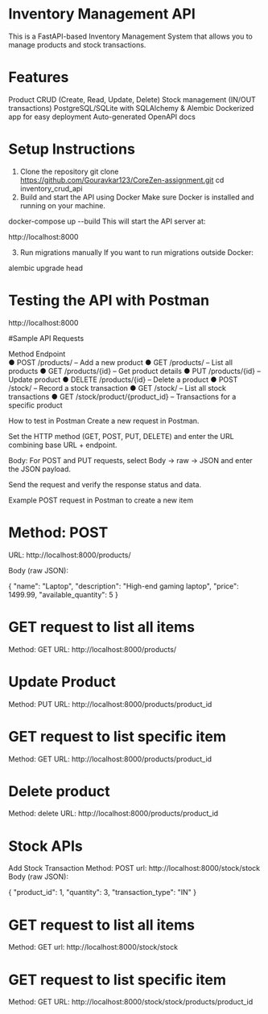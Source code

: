 # Inventory Management API
This is a FastAPI-based Inventory Management System that allows you to manage products and stock transactions.

# Features

Product CRUD (Create, Read, Update, Delete)
Stock management (IN/OUT transactions)
PostgreSQL/SQLite with SQLAlchemy & Alembic
Dockerized app for easy deployment
Auto-generated OpenAPI docs

# Setup Instructions

1. Clone the repository
git clone https://github.com/Gouravkar123/CoreZen-assignment.git
cd inventory_crud_api
2. Build and start the API using Docker
Make sure Docker is installed and running on your machine.

docker-compose up --build
This will start the API server at:

http://localhost:8000

3. Run migrations manually
If you want to run migrations outside Docker:

alembic upgrade head

# Testing the API with Postman

http://localhost:8000

#Sample API Requests

Method	Endpoint	
● POST /products/ – Add a new product
● GET /products/ – List all products
● GET /products/{id} – Get product details
● PUT /products/{id} – Update product
● DELETE /products/{id} – Delete a product
● POST /stock/ – Record a stock transaction
● GET /stock/ – List all stock transactions
● GET /stock/product/{product_id} – Transactions for a specific product

How to test in Postman
Create a new request in Postman.

Set the HTTP method (GET, POST, PUT, DELETE) and enter the URL combining base URL + endpoint.


Body:
For POST and PUT requests, select Body → raw → JSON and enter the JSON payload.

Send the request and verify the response status and data.

Example POST request in Postman to create a new item
# Method: POST

URL: http://localhost:8000/products/

Body (raw JSON):

{
  "name": "Laptop",
  "description": "High-end gaming laptop",
  "price": 1499.99,
  "available_quantity": 5
}
# GET request to list all items
Method: GET
URL: http://localhost:8000/products/

# Update Product
Method: PUT
URL: http://localhost:8000/products/product_id

# GET request to list specific item
Method: GET
URL: http://localhost:8000/products/product_id

# Delete product
Method: delete
URL: http://localhost:8000/products/product_id

# Stock APIs
Add Stock Transaction
Method: POST
url: http://localhost:8000/stock/stock
Body (raw JSON):

{
  "product_id": 1,
  "quantity": 3,
  "transaction_type": "IN"
}

# GET request to list all items
Method: GET
url: http://localhost:8000/stock/stock

# GET request to list specific item
Method: GET
URL: http://localhost:8000/stock/stock/products/product_id


